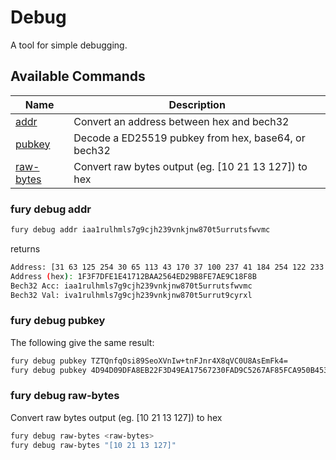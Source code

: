 # Debug

A tool for simple debugging.

## Available Commands

| Name                               | Description                                          |
| ---------------------------------- | ---------------------------------------------------- |
| [addr](#fury-debug-addr)           | Convert an address between hex and bech32            |
| [pubkey](#fury-debug-pubkey)       | Decode a ED25519 pubkey from hex, base64, or bech32  |
| [raw-bytes](#fury-debug-raw-bytes) | Convert raw bytes output (eg. [10 21 13 127]) to hex |

### fury debug addr

```bash
fury debug addr iaa1rulhmls7g9cjh239vnkjnw870t5urrutsfwvmc
```

returns

```bash
Address: [31 63 125 254 30 65 113 43 170 37 100 237 41 184 254 122 233 193 143 139]
Address (hex): 1F3F7DFE1E41712BAA2564ED29B8FE7AE9C18F8B
Bech32 Acc: iaa1rulhmls7g9cjh239vnkjnw870t5urrutsfwvmc
Bech32 Val: iva1rulhmls7g9cjh239vnkjnw870t5urrut9cyrxl
```

### fury debug pubkey

The following give the same result:

```bash
fury debug pubkey TZTQnfqOsi89SeoXVnIw+tnFJnr4X8qVC0U8AsEmFk4=
fury debug pubkey 4D94D09DFA8EB22F3D49EA17567230FAD9C5267AF85FCA950B453C02C126164E
  ```

### fury debug raw-bytes

Convert raw bytes output (eg. [10 21 13 127]) to hex

```bash
fury debug raw-bytes <raw-bytes>
fury debug raw-bytes "[10 21 13 127]"
```
